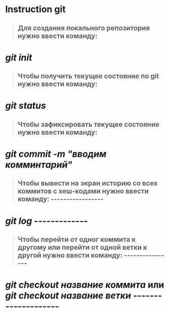# Instruction git

>## Для создания локального репозитория нужно ввести команду:

# _**git** init_

>## Чтобы получить текущее состояние по git нужно ввести команду:

# _**git** status_

>## Чтобы зафиксировать текущее состояние нужно ввести команду:

# _**git** commit -m "вводим комминтарий"_

>## Чтобы вывести на экран историю со всех коммитов с хеш-кодами нужно ввести команду: -----------------

# _**git**  log_ -------------

>## Чтобы перейти от одног коммита к другому или перейти от одной ветки к другой нужно ввести команду: ----------------

# _**git**  checkout название коммита_ или _**git**  checkout название ветки_ --------------------